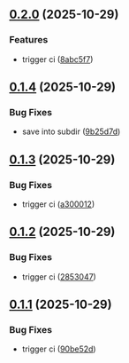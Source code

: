 ## [0.2.0](https://github.com/l4rm4nd/IKESS/compare/v0.1.4...v0.2.0) (2025-10-29)


### Features

* trigger ci ([8abc5f7](https://github.com/l4rm4nd/IKESS/commit/8abc5f7a1183ecbba448dba34f07f2da59efdb01))

## [0.1.4](https://github.com/l4rm4nd/IKESS/compare/v0.1.3...v0.1.4) (2025-10-29)


### Bug Fixes

* save into subdir ([9b25d7d](https://github.com/l4rm4nd/IKESS/commit/9b25d7d7ce9ca980c4dc687ed547b98b18e08923))

## [0.1.3](https://github.com/l4rm4nd/IKESS/compare/v0.1.2...v0.1.3) (2025-10-29)


### Bug Fixes

* trigger ci ([a300012](https://github.com/l4rm4nd/IKESS/commit/a3000128c43cbd935a89c638b4db216eef98b9d5))

## [0.1.2](https://github.com/l4rm4nd/IKESS/compare/v0.1.1...v0.1.2) (2025-10-29)


### Bug Fixes

* trigger ci ([2853047](https://github.com/l4rm4nd/IKESS/commit/2853047e95a127e5e421df126ec512a59939f035))

## [0.1.1](https://github.com/l4rm4nd/IKESS/compare/v0.1.0...v0.1.1) (2025-10-29)


### Bug Fixes

* trigger ci ([90be52d](https://github.com/l4rm4nd/IKESS/commit/90be52d87cc48801df9836625ffaac9ddb6ffa5f))

